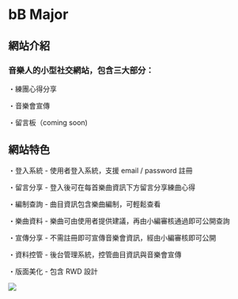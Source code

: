 # bB Major

## 網站介紹

### 音樂人的小型社交網站，包含三大部分：

・練團心得分享

・音樂會宣傳

・留言板（coming soon)

## 網站特色

・登入系統 - 使用者登入系統，支援 email / password 註冊

・留言分享 - 登入後可在每首樂曲資訊下方留言分享練曲心得

・編制查詢 - 曲目資訊包含樂曲編制，可輕鬆查看

・樂曲資料 - 樂曲可由使用者提供建議，再由小編審核通過即可公開查詢

・宣傳分享 - 不需註冊即可宣傳音樂會資訊，經由小編審核即可公開

・資料控管 - 後台管理系統，控管曲目資訊與音樂會宣傳

・版面美化 - 包含 RWD 設計

![](https://i.imgur.com/v9giY2A.png)

